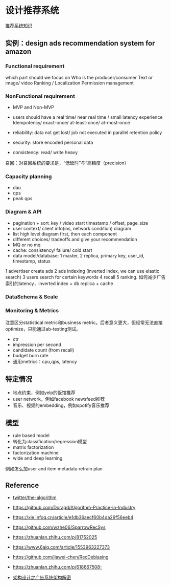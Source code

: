 
# 设计推荐系统
[推荐系统知识](../../02_ml/10_recommendation.md)

## 实例：design ads recommendation system for amazon

### Functional requirement
which part should we focus on
Who is the producer/consumer
Text or image/ video
Ranking / Localization
Permission management

### NonFunctional requirement
- MVP and Non-MVP
- users should have a real time/ near real time / small latency experience Idempotency/ exact-once/ at-least-once/ at-most-once

- reliability: data not get lost/ job not executed in parallel retention policy
- security: store encoded personal data
- consistency: read/ write heavy

召回：对召回系统的要求是，“低延时”与“高精度（precision）


### Capacity planning
- dau
- qps
- peak qps

### Diagram & API
- pagination + sort_key / video start timestamp / offset, page_size
- user context/ client info(ios, network condition) diagram
- list high level diagram first, then each component
- different choices/ tradeoffs and give your recommendation
- MQ or no mq
- cache: consistency/ failure/ cold start
- data model/database: 1 master, 2 replica, primary key, user_id, timestamp, status

1 advertiser create ads
2 ads indexing (inverted index, we can use elastic search)
3 users search for certain keywords
4 recall
5 ranking. 如何减少广告索引的latency，inverted index + db replica + cache

### DataSchema & Scale

### Monitoring & Metrics
注意区分statistical metric和business metric。后者意义更大，但经常无法直接optimize，只能通过ab-testing测试。
- ctr
- impression per second
- candidate count (from recall)
- budget burn rate
- 通用metrics：cpu,qps, latency


## 特定情况
- 地点约束，例如yelp的饭馆推荐
- user network，例如facebook newsfeed推荐
- 音乐、视频的embedding，例如spotify音乐推荐

## 模型
- rule based model
- 转化为classification/regression模型
- matrix factorization
- factorization machine
- wide and deep learning

例如怎么加user and item metadata
retrain plan


## Reference
- [twitter/the-algorithm](https://github.com/twitter/the-algorithm)
- https://github.com/Doragd/Algorithm-Practice-in-Industry
- https://xie.infoq.cn/article/e1db36aecf60b4da29f56eeb4
- https://github.com/wzhe06/SparrowRecSys
- https://zhuanlan.zhihu.com/p/81752025
- https://www.6aiq.com/article/1553963227373

- https://github.com/jiawei-chen/RecDebiasing
- https://zhuanlan.zhihu.com/p/618667508- 
- [架构设计之广告系统架构解密](https://juejin.cn/post/6988408093587537933)
